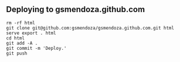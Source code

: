 Deploying to gsmendoza.github.com
---------------------------------

```
rm -rf html
git clone git@github.com:gsmendoza/gsmendoza.github.com.git html
serve export . html
cd html
git add -A .
git commit -m 'Deploy.'
git push
```
